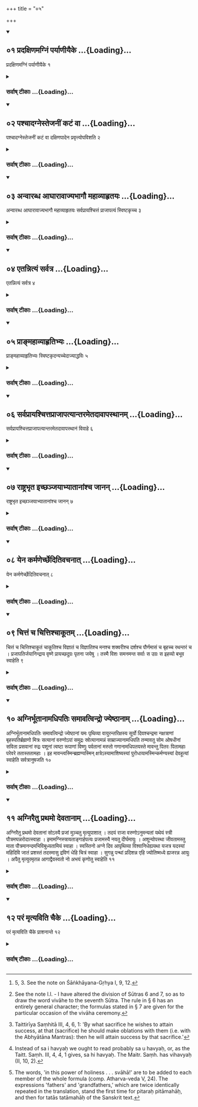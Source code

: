 +++
title = "०५"

+++
<div class="js_include" includetitle="true" newlevelforh1="2" unfilled url="/vedAH_yajuH/vAjasaneyam/sUtram/pAraskara-gRhyam/vishvAsa-prastutiH/1/05/01_pradaxiNamagniM_paryANIyaike.md">
<details open><summary><h2>०१ प्रदक्षिणमग्निं पर्याणीयैके ...{Loading}...</h2></summary>

प्रदक्षिणमग्निं पर्याणीयैके १
</details>
</div>
<div class="js_include collapsed" newlevelforh1="3" title="सर्वाष् टीकाः" unfilled url="/vedAH_yajuH/vAjasaneyam/sUtram/pAraskara-gRhyam/sarvASh_TIkAH/1/05/01_pradaxiNamagniM_paryANIyaike.md">
<details><summary><h3>सर्वाष् टीकाः ...{Loading}...</h3></summary>
<details><summary>Oldenberg</summary>

1. Having led her around the fire, keeping it on his right side, according to some (teachers) -
</details>
</details>
</div>
<div class="js_include" includetitle="true" newlevelforh1="2" unfilled url="/vedAH_yajuH/vAjasaneyam/sUtram/pAraskara-gRhyam/vishvAsa-prastutiH/1/05/02_pashchAdagnestejanIM_kaTaM_vA.md">
<details open><summary><h2>०२ पश्चादग्नेस्तेजनीं कटं वा ...{Loading}...</h2></summary>

पश्चादग्नेस्तेजनीं कटं वा दक्षिणपादेन प्रवृत्त्योपविशति २
</details>
</div>
<div class="js_include collapsed" newlevelforh1="3" title="सर्वाष् टीकाः" unfilled url="/vedAH_yajuH/vAjasaneyam/sUtram/pAraskara-gRhyam/sarvASh_TIkAH/1/05/02_pashchAdagnestejanIM_kaTaM_vA.md">
<details><summary><h3>सर्वाष् टीकाः ...{Loading}...</h3></summary>
<details><summary>Oldenberg</summary>

2. Having pushed with his right foot a bundle of grass or a mat to the west of the fire, he sits down.
</details>
</details>
</div>
<div class="js_include" includetitle="true" newlevelforh1="2" unfilled url="/vedAH_yajuH/vAjasaneyam/sUtram/pAraskara-gRhyam/vishvAsa-prastutiH/1/05/03_anvArabdha_AghArAvAjyabhAgau_mahAvyAhRtayaH.md">
<details open><summary><h2>०३ अन्वारब्ध आघारावाज्यभागौ महाव्याहृतयः ...{Loading}...</h2></summary>

अन्वारब्ध आघारावाज्यभागौ महाव्याहृतयः सर्वप्रायश्चित्तं प्राजापत्यं स्विष्टकृच्च ३
</details>
</div>
<div class="js_include collapsed" newlevelforh1="3" title="सर्वाष् टीकाः" unfilled url="/vedAH_yajuH/vAjasaneyam/sUtram/pAraskara-gRhyam/sarvASh_TIkAH/1/05/03_anvArabdha_AghArAvAjyabhAgau_mahAvyAhRtayaH.md">
<details><summary><h3>सर्वाष् टीकाः ...{Loading}...</h3></summary>
<details><summary>Oldenberg</summary>

3 [^1] . While (the bride) touches him, (the following oblations are made:) the two Āghāra oblations, the two Ājya portions, the Mahāvyāhṛtis, the general expiation, the Prājāpatya oblation, and the Sviṣṭakṛt.


[^1]:  5, 3. See the note on Śāṅkhāyana-Gṛhya I, 9, 12.
</details>
</details>
</div>
<div class="js_include" includetitle="true" newlevelforh1="2" unfilled url="/vedAH_yajuH/vAjasaneyam/sUtram/pAraskara-gRhyam/vishvAsa-prastutiH/1/05/04_etannityaM_sarvatra.md">
<details open><summary><h2>०४ एतन्नित्यं सर्वत्र ...{Loading}...</h2></summary>

एतन्नित्यं सर्वत्र ४
</details>
</div>
<div class="js_include collapsed" newlevelforh1="3" title="सर्वाष् टीकाः" unfilled url="/vedAH_yajuH/vAjasaneyam/sUtram/pAraskara-gRhyam/sarvASh_TIkAH/1/05/04_etannityaM_sarvatra.md">
<details><summary><h3>सर्वाष् टीकाः ...{Loading}...</h3></summary>
<details><summary>Oldenberg</summary>

4. These are regular (oblations) at every sacrifice.
</details>
</details>
</div>
<div class="js_include" includetitle="true" newlevelforh1="2" unfilled url="/vedAH_yajuH/vAjasaneyam/sUtram/pAraskara-gRhyam/vishvAsa-prastutiH/1/05/05_prA~NmahAvyAhRtibhyaH.md">
<details open><summary><h2>०५ प्राङ्महाव्याहृतिभ्यः ...{Loading}...</h2></summary>

प्राङ्महाव्याहृतिभ्यः स्विष्टकृदन्यच्चेदाज्याद्धविः ५
</details>
</div>
<div class="js_include collapsed" newlevelforh1="3" title="सर्वाष् टीकाः" unfilled url="/vedAH_yajuH/vAjasaneyam/sUtram/pAraskara-gRhyam/sarvASh_TIkAH/1/05/05_prA~NmahAvyAhRtibhyaH.md">
<details><summary><h3>सर्वाष् टीकाः ...{Loading}...</h3></summary>
<details><summary>Oldenberg</summary>

5. The Sviṣṭakṛt comes before the Mahāvyāhṛtis, if the sacrificial food is different from Ājya.
</details>
</details>
</div>
<div class="js_include" includetitle="true" newlevelforh1="2" unfilled url="/vedAH_yajuH/vAjasaneyam/sUtram/pAraskara-gRhyam/vishvAsa-prastutiH/1/05/06_sarvaprAyashchittaprAjApatyAntarametadAvApasthA.md">
<details open><summary><h2>०६ सर्वप्रायश्चित्तप्राजापत्यान्तरमेतदावापस्थानम् ...{Loading}...</h2></summary>

सर्वप्रायश्चित्तप्राजापत्यान्तरमेतदावापस्थानं विवाहे ६
</details>
</div>
<div class="js_include collapsed" newlevelforh1="3" title="सर्वाष् टीकाः" unfilled url="/vedAH_yajuH/vAjasaneyam/sUtram/pAraskara-gRhyam/sarvASh_TIkAH/1/05/06_sarvaprAyashchittaprAjApatyAntarametadAvApasthA.md">
<details><summary><h3>सर्वाष् टीकाः ...{Loading}...</h3></summary>
<details><summary>Oldenberg</summary>

6 [^2] . The place for the insertion (of the peculiar oblations belonging to the different sacrifices) is the interval between the general expiation and the oblation to Prajāpati.


[^2]:  See the note l.l. - I have altered the division of Sūtras 6 and 7, so as to draw the word vivāhe to the seventh Sūtra. The rule in § 6 has an entirely general character; the formulas stated in § 7 are given for the particular occasion of the vivāha ceremony.
</details>
</details>
</div>
<div class="js_include" includetitle="true" newlevelforh1="2" unfilled url="/vedAH_yajuH/vAjasaneyam/sUtram/pAraskara-gRhyam/vishvAsa-prastutiH/1/05/07_rAShTrabhRta_ichChanjayAbhyAtAnAMshcha_jAnan.md">
<details open><summary><h2>०७ राष्ट्रभृत इच्छञ्जयाभ्यातानांश्च जानन् ...{Loading}...</h2></summary>

राष्ट्रभृत इच्छञ्जयाभ्यातानांश्च जानन् ७
</details>
</div>
<div class="js_include collapsed" newlevelforh1="3" title="सर्वाष् टीकाः" unfilled url="/vedAH_yajuH/vAjasaneyam/sUtram/pAraskara-gRhyam/sarvASh_TIkAH/1/05/07_rAShTrabhRta_ichChanjayAbhyAtAnAMshcha_jAnan.md">
<details><summary><h3>सर्वाष् टीकाः ...{Loading}...</h3></summary>
<details><summary>Oldenberg</summary>

7. At the wedding (he may make oblations) with the Rāṣṭrabhṛt formulas (i.e. the formulas procuring royal power), if he likes, and with the Jaya and Abhyātāna formulas (i.e. the formulas procuring victory, and aiming [at the hostile powers]), if he knows them -
</details>
</details>
</div>
<div class="js_include" includetitle="true" newlevelforh1="2" unfilled url="/vedAH_yajuH/vAjasaneyam/sUtram/pAraskara-gRhyam/vishvAsa-prastutiH/1/05/08_yena_karmaNerchCheditivachanAt.md">
<details open><summary><h2>०८ येन कर्मणेर्च्छेदितिवचनात् ...{Loading}...</h2></summary>

येन कर्मणेर्च्छेदितिवचनात् ८
</details>
</div>
<div class="js_include collapsed" newlevelforh1="3" title="सर्वाष् टीकाः" unfilled url="/vedAH_yajuH/vAjasaneyam/sUtram/pAraskara-gRhyam/sarvASh_TIkAH/1/05/08_yena_karmaNerchCheditivachanAt.md">
<details><summary><h3>सर्वाष् टीकाः ...{Loading}...</h3></summary>
<details><summary>Oldenberg</summary>

8 [^3] . Because it has been said, 'By what sacrifice he wishes to attain success.'


[^3]:  Taittirīya Saṃhitā III, 4, 6, 1: 'By what sacrifice he wishes to attain success, at that (sacrifice) he should make oblations with them (i.e. with the Abhyātāna Mantras): then he will attain success by that sacrifice.'
</details>
</details>
</div>
<div class="js_include" includetitle="true" newlevelforh1="2" unfilled url="/vedAH_yajuH/vAjasaneyam/sUtram/pAraskara-gRhyam/vishvAsa-prastutiH/1/05/09_chittaM_cha_chittishchAkUtam.md">
<details open><summary><h2>०९ चित्तं च चित्तिश्चाकूतम् ...{Loading}...</h2></summary>

चित्तं च चित्तिश्चाकूतं चाकूतिश्च विज्ञातं च विज्ञातिश्च मनश्च शक्वरीश्च दर्शश्च पौर्णमासं च बृहच्च रथन्तरं च । प्रजापतिर्जयानिन्द्राय वृष्णे प्रायच्छदुग्रः पृतना जयेषु । तस्मै विशः समनमन्त सर्वाः स उग्रः स इहव्यो बभूव स्वाहेति ९
</details>
</div>
<div class="js_include collapsed" newlevelforh1="3" title="सर्वाष् टीकाः" unfilled url="/vedAH_yajuH/vAjasaneyam/sUtram/pAraskara-gRhyam/sarvASh_TIkAH/1/05/09_chittaM_cha_chittishchAkUtam.md">
<details><summary><h3>सर्वाष् टीकाः ...{Loading}...</h3></summary>
<details><summary>Oldenberg</summary>

9 [^4] . (The Jaya formulas run thus): 'Thought and thinking. Intention and intending. The understood and understanding. The mind and the Śakvarī (verses). The new moon and the full moon. Bṛhat and Rathantara.


[^4]:  Instead of sa i havyaḥ we ought to read probably sa u havyaḥ, or, as the Taitt. Saṃh. III, 4, 4, 1 gives, sa hi havyaḥ. The Maitr. Saṃh. has vihavyaḥ (II, 10, 2).


'Prajāpati, the powerful one in victorious battles, has given victories (or, the Gaya formulas) to manly Indra. To him all subjects bowed down; he has become powerful and worthy of sacrifice. Svāhā!
</details>
</details>
</div>
<div class="js_include" includetitle="true" newlevelforh1="2" unfilled url="/vedAH_yajuH/vAjasaneyam/sUtram/pAraskara-gRhyam/vishvAsa-prastutiH/1/05/10_agnirbhUtAnAmadhipatiH_samAvatvindro_jyeShThAnA.md">
<details open><summary><h2>१० अग्निर्भूतानामधिपतिः समावत्विन्द्रो ज्येष्ठानाम् ...{Loading}...</h2></summary>

अग्निर्भूतानामधिपतिः समावत्विन्द्रो ज्येष्ठानां यमः पृथिव्या वायुरन्तरिक्षस्य सूर्यो दिवश्चन्द्रमा नक्षत्राणां बृहस्पतिर्ब्रह्मणो मित्रः सत्यानां वरुणोऽपां समुद्रः स्रोत्यानामन्नं साम्राज्यानामधिपति तन्मावतु सोम ओषधीनां सविता प्रसवानां रुद्रः पशूनां त्वष्टा रूपाणां विष्णुः पर्वतानां मरुतो गणानामधिपतयस्ते मावन्तु पितरः पितामहाः परेवरे ततास्ततामहाः । इह मावन्त्वस्मिन्ब्रह्मण्यस्मिन् क्षत्रेऽस्यामाशिष्यस्यां पुरोधायामस्मिन्कर्मण्यस्यां देवहूत्यां स्वाहेति सर्वत्रानुषजति १०
</details>
</div>
<div class="js_include collapsed" newlevelforh1="3" title="सर्वाष् टीकाः" unfilled url="/vedAH_yajuH/vAjasaneyam/sUtram/pAraskara-gRhyam/sarvASh_TIkAH/1/05/10_agnirbhUtAnAmadhipatiH_samAvatvindro_jyeShThAnA.md">
<details><summary><h3>सर्वाष् टीकाः ...{Loading}...</h3></summary>
<details><summary>Oldenberg</summary>

10 [^5] . (The Abhyātāna formulas run thus): 'May Agni, the lord of beings, protect me. May Indra, (the lord) of the noblest, Yama, of the earth, Vāyu, of the air, the Sun, of heaven, the Moon, of the Nakṣatras, Bṛhaspati, of the Brahman, Mitra, of truth, Varuṇa, of the waters, the sea, of the rivers, food, the lord of royalty, protect me. May Soma, (the lord) of herbs, Savitṛ, of impulses, Rudra, of cattle, Tvaṣṭṛ, of forms, Viṣṇu, of mountains, the Maruts, the lords of hosts, protect me. May the fathers, the grandfathers, the former, the later, the fathers, the grandfathers protect me here in this power of holiness, in this worldly power, in this prayer, in this Purohitaship, in this sacrifice, in this invocation of the gods. Svāhā!' - this is added each time.


[^5]:  The words, 'in this power of holiness . . . svāhā!' are to be added to each member of the whole formula (comp. Atharva-veda V, 24). The expressions 'fathers' and 'grandfathers,' which are twice identically repeated in the translation, stand the first time for pitaraḥ pitāmahāḥ, and then for tatās tatāmahāḥ of the Sanskrit text.
</details>
</details>
</div>
<div class="js_include" includetitle="true" newlevelforh1="2" unfilled url="/vedAH_yajuH/vAjasaneyam/sUtram/pAraskara-gRhyam/vishvAsa-prastutiH/1/05/11_agniraitu_prathamo_devatAnAm.md">
<details open><summary><h2>११ अग्निरैतु प्रथमो देवतानाम् ...{Loading}...</h2></summary>

अग्निरैतु प्रथमो देवतानां सोऽस्यै प्रजां मुञ्चतु मृत्युपाशात् । तदयं राजा वरुणोऽनुमन्यतां यथेयं स्त्री पौत्रमघन्नरोदात्स्वाहा । इमामग्निस्त्रायताङ्गार्हपत्यः प्रजामस्यै नयतु दीर्घमायुः । अशून्योपस्था जीवतामस्तु माता पौत्रमानन्दमभिविबुध्यतामियं स्वाहा । स्वस्तिनो अग्ने दिव आपृथिव्या विश्वानिधेह्ययथा यजत्र यदस्यां महिदिवि जातं प्रशस्तं तदस्मासु द्रविणं धेहि चित्रं स्वाहा । सुगन्नु पन्थां प्रदिशन्न एहि ज्योतिष्मध्ये ह्यजरन्न आयुः । अपैतु मृत्युरमृतन्न आगाद्वैवस्वतो नो अभयं कृणोतु स्वाहेति ११
</details>
</div>
<div class="js_include collapsed" newlevelforh1="3" title="सर्वाष् टीकाः" unfilled url="/vedAH_yajuH/vAjasaneyam/sUtram/pAraskara-gRhyam/sarvASh_TIkAH/1/05/11_agniraitu_prathamo_devatAnAm.md">
<details><summary><h3>सर्वाष् टीकाः ...{Loading}...</h3></summary>
<details><summary>Oldenberg</summary>

11. (He then makes other oblations with the following texts:)

'May Agni come hither, the first of gods. May he release the offspring of this wife from the fetter of death. That may this king Varuṇa grant, that this wife may not weep over distress (falling to her lot) through her sons. Svāhā!

'May Agni Gārhapatya protect this woman. May he lead her offspring to old age. With fertile womb may she be the mother of living children. May she experience delight in her sons. Svāhā!

'Make, Agni, all ways of heaven and earth blissful to us, O thou who art worthy of sacrifices. What is great, born on this (earth); and praised, (born) in heaven, that bestow on us, rich treasures. Svāhā!

'Come hither, showing us an easy path. Give us bright, undecaying life. May death go away; may immortality come to us. May Vivasvat's son make us safe from danger. Svāhā!
</details>
</details>
</div>
<div class="js_include" includetitle="true" newlevelforh1="2" unfilled url="/vedAH_yajuH/vAjasaneyam/sUtram/pAraskara-gRhyam/vishvAsa-prastutiH/1/05/12_paraM_mRtyaviti_chaike.md">
<details open><summary><h2>१२ परं मृत्यविति चैके ...{Loading}...</h2></summary>

परं मृत्यविति चैके प्राशनान्ते १२
</details>
</div>
<div class="js_include collapsed" newlevelforh1="3" title="सर्वाष् टीकाः" unfilled url="/vedAH_yajuH/vAjasaneyam/sUtram/pAraskara-gRhyam/sarvASh_TIkAH/1/05/12_paraM_mRtyaviti_chaike.md">
<details><summary><h3>सर्वाष् टीकाः ...{Loading}...</h3></summary>
<details><summary>Oldenberg</summary>

12. And the (verse), 'Another way, O death' (Vāj. Saṃh. XXXV, 7), after the eating (of the remnant of the sacrificial food), according to some (teachers).
</details>
</details>
</div>
